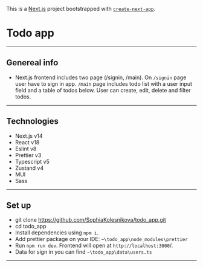This is a [Next.js](https://nextjs.org/) project bootstrapped with [`create-next-app`](https://github.com/vercel/next.js/tree/canary/packages/create-next-app).

# Todo app
______________________________________________________________________________________________________
## Genereal info

- Next.js frontend includes two page (/signin, /main). On `/signin` page user have to sign in app. `/main` page includes todo list with a user input field and a table of todos below.
User can create, edit, delete and filter todos.
______________________________________________________________________________________________________
## Technologies

- Next.js v14
- React v18
- Eslint v8
- Prettier v3
- Typescript v5
- Zustand v4
- MUI
- Sass
______________________________________________________________________________________________________
## Set up

- git clone https://github.com/SophiaKolesnikova/todo_app.git
- cd todo_app
- Install dependencies using `npm i`.
- Add prettier package on your IDE: `~\todo_app\node_modules\prettier`
- Run `npm run dev`. Frontend will open at `http://localhost:3000`/.
- Data for sign in you can find  `~\todo_app\data\users.ts`
______________________________________________________________________________________________________

